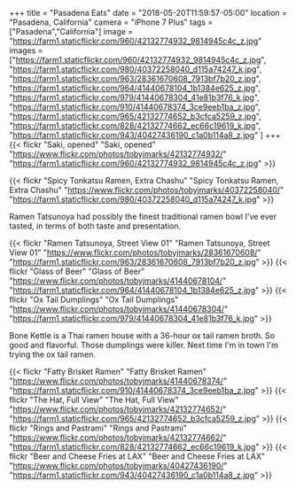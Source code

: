 +++
title = "Pasadena Eats"
date = "2018-05-20T11:59:57-05:00"
location = "Pasadena, California"
camera = "iPhone 7 Plus"
tags = ["Pasadena","California"]
image = "https://farm1.staticflickr.com/960/42132774932_9814945c4c_z.jpg"
images = ["https://farm1.staticflickr.com/960/42132774932_9814945c4c_z.jpg",
"https://farm1.staticflickr.com/980/40372258040_d115a74247_k.jpg",
"https://farm1.staticflickr.com/963/28361670608_7913bf7b20_z.jpg",
"https://farm1.staticflickr.com/964/41440678104_1b1384e625_z.jpg",
"https://farm1.staticflickr.com/979/41440678304_41e81b3f76_k.jpg",
"https://farm1.staticflickr.com/910/41440678374_3ce9eeb1ba_z.jpg",
"https://farm1.staticflickr.com/965/42132774652_b3cfca5259_z.jpg",
"https://farm1.staticflickr.com/828/42132774662_ec66c19619_k.jpg",
"https://farm1.staticflickr.com/943/40427436190_c1a0b114a8_z.jpg"
]
+++
{{< flickr "Saki, opened"
           "Saki, opened"
           "https://www.flickr.com/photos/tobyjmarks/42132774932/"
           "https://farm1.staticflickr.com/960/42132774932_9814945c4c_z.jpg" >}}
<!--more-->

{{< flickr "Spicy Tonkatsu Ramen, Extra Chashu"
           "Spicy Tonkatsu Ramen, Extra Chashu"
           "https://www.flickr.com/photos/tobyjmarks/40372258040/"
           "https://farm1.staticflickr.com/980/40372258040_d115a74247_k.jpg" >}}
           
Ramen Tatsunoya had possibly the finest traditional ramen bowl I've ever tasted, in terms of both taste and presentation.
           
{{< flickr "Ramen Tatsunoya, Street View 01"
           "Ramen Tatsunoya, Street View 01"
           "https://www.flickr.com/photos/tobyjmarks/28361670608/"
           "https://farm1.staticflickr.com/963/28361670608_7913bf7b20_z.jpg" >}}
{{< flickr "Glass of Beer"
           "Glass of Beer"
           "https://www.flickr.com/photos/tobyjmarks/41440678104/"
           "https://farm1.staticflickr.com/964/41440678104_1b1384e625_z.jpg" >}}
{{< flickr "Ox Tail Dumplings"
           "Ox Tail Dumplings"
           "https://www.flickr.com/photos/tobyjmarks/41440678304/"
           "https://farm1.staticflickr.com/979/41440678304_41e81b3f76_k.jpg" >}}
           
Bone Kettle is a Thai ramen house with a 36-hour ox tail ramen broth. So good and flavorful. Those dumplings were killer. Next time I'm in town I'm trying the ox tail ramen.

{{< flickr "Fatty Brisket Ramen"
           "Fatty Brisket Ramen"
           "https://www.flickr.com/photos/tobyjmarks/41440678374/"
           "https://farm1.staticflickr.com/910/41440678374_3ce9eeb1ba_z.jpg" >}}
{{< flickr "The Hat, Full View"
           "The Hat, Full View"
           "https://www.flickr.com/photos/tobyjmarks/42132774652/"
           "https://farm1.staticflickr.com/965/42132774652_b3cfca5259_z.jpg" >}}
{{< flickr "Rings and Pastrami"
           "Rings and Pastrami"
           "https://www.flickr.com/photos/tobyjmarks/42132774662/"
           "https://farm1.staticflickr.com/828/42132774662_ec66c19619_k.jpg" >}}
{{< flickr "Beer and Cheese Fries at LAX"
           "Beer and Cheese Fries at LAX"
           "https://www.flickr.com/photos/tobyjmarks/40427436190/"
           "https://farm1.staticflickr.com/943/40427436190_c1a0b114a8_z.jpg" >}}
